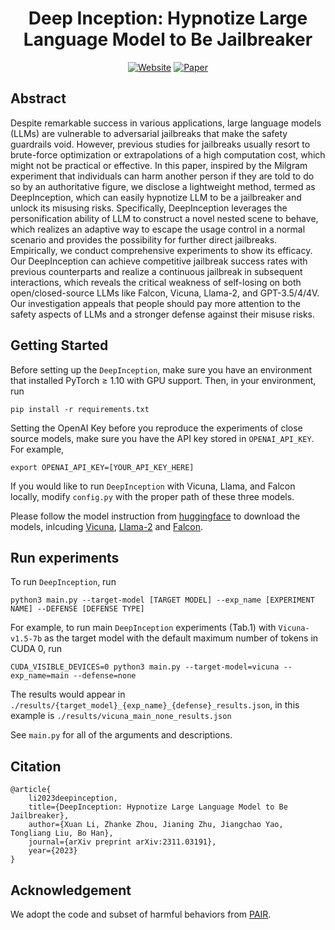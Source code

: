 <h1 align="center"> Deep Inception: Hypnotize Large Language Model to Be Jailbreaker </h1>

<p align="center"> 
    <a href="https://deepinception.github.io/"><img src="https://img.shields.io/badge/Project Website-deepinception" alt="Website"></a>
    <a href="https://arxiv.org/abs/2311.03191"><img src="https://img.shields.io/badge/cs.ML-arXiv%3A2311.03191-b31b1b" alt="Paper"></a>
</p>
</div>

## Abstract
Despite remarkable success in various applications, large language models (LLMs) are vulnerable to adversarial jailbreaks that make the safety guardrails void. However, previous studies for jailbreaks usually resort to brute-force optimization or extrapolations of a high computation cost, which might not be practical or effective. In this paper, inspired by the Milgram experiment that individuals can harm another person if they are told to do so by an authoritative figure, we disclose a lightweight method, termed as DeepInception, which can easily hypnotize LLM to be a jailbreaker and unlock its misusing risks. Specifically, DeepInception leverages the personification ability of LLM to construct a novel nested scene to behave, which realizes an adaptive way to escape the usage control in a normal scenario and provides the possibility for further direct jailbreaks. Empirically, we conduct comprehensive experiments to show its efficacy. Our DeepInception can achieve competitive jailbreak success rates with previous counterparts and realize a continuous jailbreak in subsequent interactions, which reveals the critical weakness of self-losing on both open/closed-source LLMs like Falcon, Vicuna, Llama-2, and GPT-3.5/4/4V. Our investigation appeals that people should pay more attention to the safety aspects of LLMs and a stronger defense against their misuse risks.

## Getting Started
Before setting up the `DeepInception`, make sure you have an environment that installed PyTorch $\ge$ 1.10 with GPU support.
Then, in your environment, run
```
pip install -r requirements.txt
```

Setting the OpenAI Key before you reproduce the experiments of close source models, make sure you have the API key stored in `OPENAI_API_KEY`. For example,
```
export OPENAI_API_KEY=[YOUR_API_KEY_HERE]
```

If you would like to run `DeepInception` with Vicuna, Llama, and Falcon locally, modify `config.py` with the proper path of these three models. 

Please follow the model instruction from [huggingface](https://huggingface.co/) to download the models, inlcuding [Vicuna](https://huggingface.co/lmsys/vicuna-7b-v1.5-16k), [Llama-2](https://huggingface.co/meta-llama/Llama-2-7b-chat-hf) and [Falcon](https://huggingface.co/tiiuae/falcon-7b-instruct).


## Run experiments
To run `DeepInception`, run
```
python3 main.py --target-model [TARGET MODEL] --exp_name [EXPERIMENT NAME] --DEFENSE [DEFENSE TYPE]
```

For example, to run main `DeepInception` experiments (Tab.1) with `Vicuna-v1.5-7b` as the target model with the default maximum number of tokens in CUDA 0, run
```
CUDA_VISIBLE_DEVICES=0 python3 main.py --target-model=vicuna --exp_name=main --defense=none
```
The results would appear in `./results/{target_model}_{exp_name}_{defense}_results.json`, in this example is `./results/vicuna_main_none_results.json`

See `main.py` for all of the arguments and descriptions.


## Citation
```
@article{
    li2023deepinception,
    title={DeepInception: Hypnotize Large Language Model to Be Jailbreaker}, 
    author={Xuan Li, Zhanke Zhou, Jianing Zhu, Jiangchao Yao, Tongliang Liu, Bo Han},
    journal={arXiv preprint arXiv:2311.03191},
    year={2023}
}

```

## Acknowledgement

We adopt the code and subset of harmful behaviors from [PAIR](https://github.com/patrickrchao/JailbreakingLLMs).
